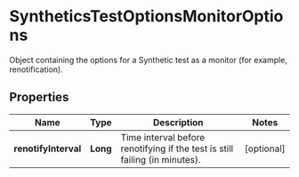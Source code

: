 

# SyntheticsTestOptionsMonitorOptions

Object containing the options for a Synthetic test as a monitor (for example, renotification).

## Properties

Name | Type | Description | Notes
------------ | ------------- | ------------- | -------------
**renotifyInterval** | **Long** | Time interval before renotifying if the test is still failing (in minutes). |  [optional]




